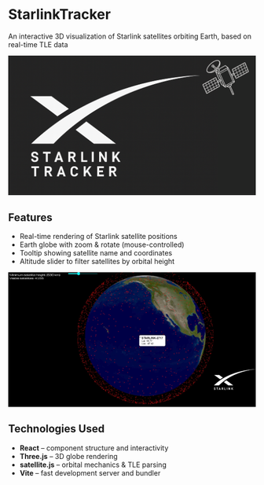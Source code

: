 # StarlinkTracker
An interactive 3D visualization of Starlink satellites orbiting Earth, based on real-time TLE data

<p align="center">
  <img src="starlink.png" alt="StarlinkTracker">
</p>

## Features

- Real-time rendering of Starlink satellite positions
- Earth globe with zoom & rotate (mouse-controlled)
- Tooltip showing satellite name and coordinates
- Altitude slider to filter satellites by orbital height

<p align="center">
  <img src="starlinkss.png" alt="StarlinkTrackerS">
</p>

## Technologies Used

- **React** – component structure and interactivity  
- **Three.js** – 3D globe rendering  
- **satellite.js** – orbital mechanics & TLE parsing  
- **Vite** – fast development server and bundler
